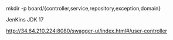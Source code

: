 mkdir -p board/{controller,service,repository,exception,domain}

JenKins 
JDK 17

[//]: # (SWAGGER)
http://34.64.210.224:8080/swagger-ui/index.html#/user-controller
